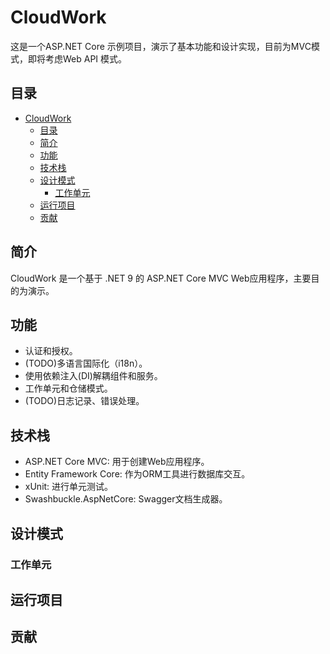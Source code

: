 # CloudWork

这是一个ASP.NET Core 示例项目，演示了基本功能和设计实现，目前为MVC模式，即将考虑Web API 模式。

## 目录

- [CloudWork](#cloudwork)
  - [目录](#目录)
  - [简介](#简介)
  - [功能](#功能)
  - [技术栈](#技术栈)
  - [设计模式](#设计模式)
    - [工作单元](#工作单元)
  - [运行项目](#运行项目)
  - [贡献](#贡献)

## 简介

CloudWork 是一个基于 .NET 9 的 ASP.NET Core MVC Web应用程序，主要目的为演示。

## 功能

- 认证和授权。
- (TODO)多语言国际化（i18n）。
- 使用依赖注入(DI)解耦组件和服务。
- 工作单元和仓储模式。
- (TODO)日志记录、错误处理。

## 技术栈

- ASP.NET Core MVC: 用于创建Web应用程序。
- Entity Framework Core: 作为ORM工具进行数据库交互。
- xUnit: 进行单元测试。
- Swashbuckle.AspNetCore: Swagger文档生成器。

## 设计模式

### 工作单元

## 运行项目

## 贡献
